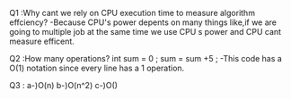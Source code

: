 Q1 :Why cant we rely on CPU execution time to measure algorithm effciency?
-Because CPU's power depents on many things like,if we are going to multiple job at the same time we use CPU s power
and CPU cant measure efficent.


Q2 :How many operations?
int sum = 0 ;
sum = sum +5 ;
-This code has a O(1) notation since every line has a 1 operation.

Q3 :
a-)O(n)
b-)O(n^2)
c-)O()

